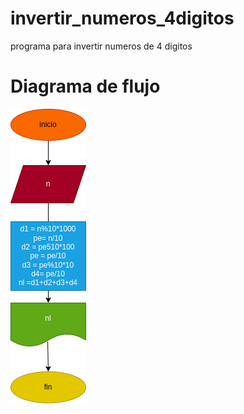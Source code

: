 # invertir_numeros_4digitos
programa para invertir numeros de 4 digitos

# Diagrama de flujo
![diagrama de flujo](diagrama.png "diagrama de flujo")